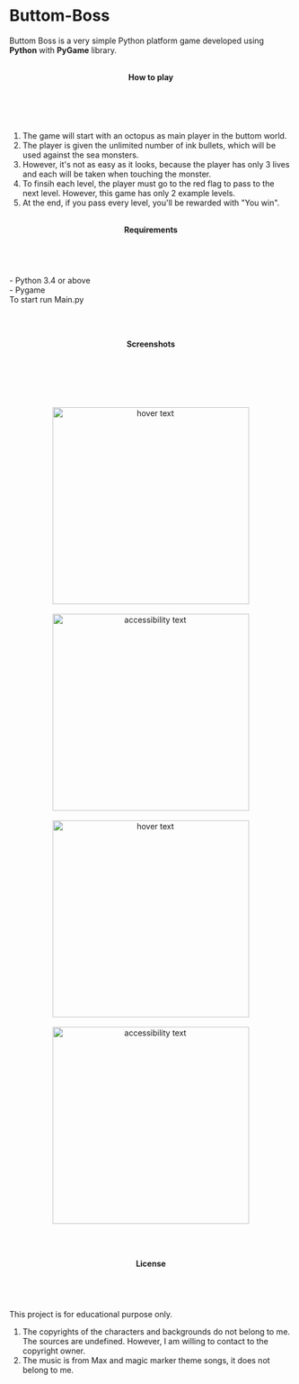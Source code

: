# Buttom-Boss
Buttom Boss is a very simple Python platform game developed using <b>Python</b> with <b>PyGame</b> library. <br><br>

<b><header>How to play</header></b><br>
1. The game will start with an octopus as main player in the buttom world.<br> 
2. The player is given the unlimited number of ink bullets, which will be used against the sea monsters. <br>
3. However, it's not as easy as it looks, because the player has only 3 lives and each will be taken
when touching the monster. <br>
4. To finsih each level, the player must go to the red flag to pass to the next level. However, this 
game has only 2 example levels. <br>
5. At the end, if you pass every level, you'll be rewarded with "You win".

<br>
<b><header>Requirements</header></b><br>
- Python 3.4 or above <br>
- Pygame<br>
To start run Main.py

<br><br>
<b><header>Screenshots</header></b><br><br>
<p align="center">
  <img src="https://github.com/treesakul/Buttom-Boss/blob/master/Screenshots/screenshot1.png" width="350" title="hover text"><br><br>
  <img src="https://github.com/treesakul/Buttom-Boss/blob/master/Screenshots/screenshot2.png" width="350" alt="accessibility text"><br><br>
   <img src="https://github.com/treesakul/Buttom-Boss/blob/master/Screenshots/screenshot3.png" width="350" title="hover text"><br><br>
  <img src="https://github.com/treesakul/Buttom-Boss/blob/master/Screenshots/screenshot4.png" width="350" alt="accessibility text"><br>
</p>

<br><br>
<b><header>License</header></b><br>
This project is for educational purpose only. 
1. The copyrights of the characters and backgrounds do not belong to me. The sources are undefined. However, I am willing to contact to
the copyright owner.
2. The music is from Max and magic marker theme songs, it does not belong to me.
